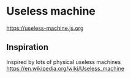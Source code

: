 # Useless machine

https://useless-machine.js.org

## Inspiration

Inspired by lots of physical useless machines https://en.wikipedia.org/wiki/Useless_machine

